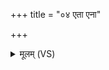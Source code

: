 +++
title = "०४ एता एना"

+++
<details><summary>मूलम् (VS)</summary>

ए॒ता ए॑ना॒ व्याक॑रं खि॒ले गा विष्ठि॑ता इव।  
रम॑न्तां॒ पुण्या॑ ल॒क्ष्मीर्याः पा॒पीस्ता अ॑नीनशम् ॥
</details>